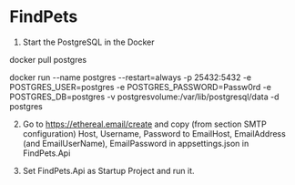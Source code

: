 # FindPets
1. Start the PostgreSQL in the Docker

docker pull postgres

docker run --name postgres --restart=always -p 25432:5432 -e POSTGRES_USER=postgres -e POSTGRES_PASSWORD=Passw0rd -e POSTGRES_DB=postgres -v postgresvolume:/var/lib/postgresql/data -d postgres

2. Go to https://ethereal.email/create and copy (from section SMTP configuration) Host, Username, Password to EmailHost, EmailAddress (and EmailUserName), EmailPassword in appsettings.json in FindPets.Api

3. Set FindPets.Api as Startup Project and run it.
